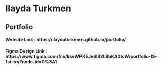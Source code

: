 <h1>Ilayda Turkmen</h1>
<h2>Portfolio</h2>
<h4>Website Link :  https://ilaydaturkmen.github.io/portfolio/ </h4>
<h4>Figma Design Link : https://www.figma.com/file/ksvWPKEJv6I82L8bKA0tcW/portfolio-IS-1st-try?node-id=0%3A1 </h4>

